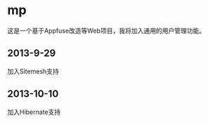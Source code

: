 mp
==

这是一个基于Appfuse改造等Web项目，我将加入通用的用户管理功能。

2013-9-29
---------

加入Sitemesh支持

2013-10-10
----------

加入Hibernate支持
